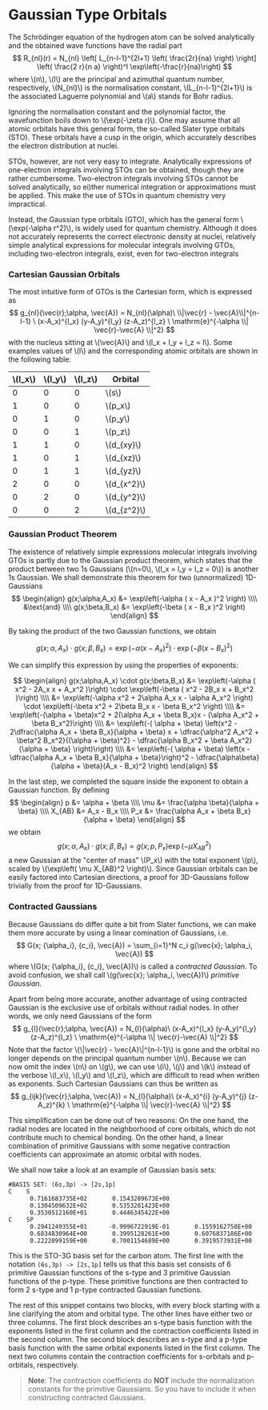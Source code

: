 # Gaussian Type Orbitals

The Schrödinger equation of the hydrogen atom can be solved analytically 
and the obtained wave functions have the radial part
$$
R_{nl}(r) = N_{nl} \left[ L_{n-l-1}^{2l+1} \left( \frac{2r}{na} \right) \right] \left( \frac{2 r}{n a} \right)^l \exp\left(-\frac{r}{na}\right)
$$
where \\(n\\), \\(l\\) are the principal and azimuthal quantum number, 
respectively, \\(N_{nl}\\) is the normalisation constant, 
\\(L_{n-l-1}^{2l+1}\\) is the associated Laguerre polynomial and 
\\(a\\) stands for Bohr radius. 

Ignoring the normalisation constant and the polynomial factor, 
the wavefunction boils down to \\(\exp(-\zeta r)\\). One may assume 
that all atomic orbitals have this general form, the so-called 
Slater type orbitals (STO). These orbitals have a cusp in the origin, 
which accurately describes the electron distribution at nuclei. 

STOs, however, are not very easy to integrate. Analytically expressions 
of one-electron integrals involving STOs can be obtained, though they 
are rather cumbersome. Two-electron integrals involving STOs cannot be 
solved analytically, so ei)ther numerical integration or approximations 
must be applied. This make the use of STOs in quantum chemistry very 
impractical. 

Instead, the Gaussian type orbitals (GTO), which has the general form 
\\(\exp(-\alpha r^2)\\), is widely used for quantum chemistry. Although 
it does not accurately represents the correct electronic density at nuclei, 
relatively simple analytical expressions for molecular integrals involving 
GTOs, including two-electron integrals, exist, even for two-electron integrals

### Cartesian Gaussian Orbitals
The most intuitive form of GTOs is the Cartesian form, which is expressed as
$$
g_{nl}(\vec{r};\alpha, \vec{A}) = 
  N_{nl}(\alpha)\ \\|\vec{r} - \vec{A}\\|^{n-l-1}
  \ (x-A_x)^{l_x} (y-A_y)^{l_y} (z-A_z)^{l_z} 
  \ \mathrm{e}^{-\alpha \\| \vec{r}-\vec{A} \\|^2}
$$
with the nucleus sitting at \\(\vec{A}\\) and \\(l_x + l_y + l_z = l\\). 
Some examples values of \\(l\\) and the corresponding atomic orbitals are 
shown in the following table:

| \\(l_x\\) | \\(l_y\\) | \\(l_z\\) | Orbital |
| --- | --- | --- | ------- |
| 0   | 0   | 0   | \\(s\\)       |
| 1   | 0   | 0   | \\(p_x\\)   |
| 0   | 1   | 0   | \\(p_y\\)   |
| 0   | 0   | 1   | \\(p_z\\)   |
| 1   | 1   | 0   | \\(d_{xy}\\) |
| 1   | 0   | 1   | \\(d_{xz}\\) |
| 0   | 1   | 1   | \\(d_{yz}\\) |
| 2   | 0   | 0   | \\(d_{x^2}\\) |
| 0   | 2   | 0   | \\(d_{y^2}\\) |
| 0   | 0   | 2   | \\(d_{z^2}\\) |


### Gaussian Product Theorem
The existence of relatively simple expressions molecular integrals 
involving GTOs is partly due to the Gaussian product theorem, 
which states that the product between two 1s Gaussians 
(\\(n=0\\), \\(l_x = l_y = l_z = 0\\)) is another 1s Gaussian. 
We shall demonstrate this theorem for two (unnormalized) 1D-Gaussians
$$
\begin{align}
  g(x;\alpha,A_x) &= \exp\left(-\alpha ( x - A_x )^2 \right) \\\\
  &\text{and} \\\\
  g(x;\beta,B_x) &= \exp\left(-\beta ( x - B_x )^2 \right)
\end{align}
$$

By taking the product of the two Gaussian functions, we obtain

$$
g(x;\alpha,A_x) \cdot g(x;\beta,B_x) = \exp\left(-\alpha ( x - A_x )^2\right) \cdot \exp\left(-\beta ( x - B_x )^2\right)
$$

We can simplify this expression by using the properties of exponents:

$$
\begin{align}
g(x;\alpha,A_x) \cdot g(x;\beta,B_x) 
&= \exp\left(-\alpha ( x^2 - 2A_x x + A_x^2 )\right) 
  \cdot \exp\left(-\beta ( x^2 - 2B_x x + B_x^2 )\right) \\\\
&= \exp\left(-\alpha x^2 + 2\alpha A_x x - \alpha A_x^2 \right)
  \cdot \exp\left(-\beta x^2 + 2\beta B_x x - \beta B_x^2 \right) \\\\
&= \exp\left(-(\alpha + \beta)x^2 + 2(\alpha A_x + \beta B_x)x - (\alpha A_x^2 + \beta B_x^2)\right) \\\\
&= \exp\left(-( \alpha + \beta) \left(x^2 - 2\dfrac{\alpha A_x + \beta B_x}{\alpha + \beta} x + \dfrac{\alpha^2 A_x^2 + \beta^2 B_x^2}{(\alpha + \beta)^2} - \dfrac{\alpha B_x^2 + \beta A_x^2}{\alpha + \beta} \right)\right) \\\\
&= \exp\left(-( \alpha + \beta) \left(x - \dfrac{\alpha A_x + \beta B_x}{\alpha + \beta}\right)^2 - \dfrac{\alpha\beta}{\alpha + \beta}(A_x - B_x)^2 \right)
\end{align}
$$

In the last step, we completed the square inside the exponent to obtain 
a Gaussian function. By defining
$$
\begin{align}
  p &= \alpha + \beta \\\\
  \mu &= \frac{\alpha \beta}{\alpha + \beta} \\\\
  X_{AB} &= A_x - B_x \\\\
  P_x &= \frac{\alpha A_x + \beta B_x}{\alpha + \beta}
\end{align}
$$
we obtain
$$
g(x;\alpha,A_x) \cdot g(x;\beta,B_x) = g(x;p,P_x) \exp\left( -\mu X_{AB}^2 \right)
$$
a new Gaussian at the "center of mass" \\(P_x\\) with the total exponent 
\\(p\\), scaled by \\(\exp\left( \mu X_{AB}^2 \right)\\). Since Gaussian 
orbitals can be easily factored into Cartesian directions, a proof for 
3D-Gaussians follow trivially from the proof for 1D-Gaussians.

### Contracted Gaussians
Because Gaussians do differ quite a bit from Slater functions, we can make 
them more accurate by using a linear comination of Gaussians, i.e.
$$
G(x; {\alpha_i}, {c_i}, \vec{A}) = \sum_{i=1}^N c_i g(\vec{x}; \alpha_i, \vec{A})
$$
where \\(G(x; {\alpha_i}, {c_i}, \vec{A})\\) is called a _contracted Gaussian_. 
To avoid confusion, we shall call \\(g(\vec{x}; \alpha_i, \vec{A})\\) 
_primitive Gaussian_.

Apart from being more accurate, another advantage of using contracted Gaussian 
is the exclusive use of orbitals without radial nodes. In other words, we only 
need Gaussians of the form
$$
g_{l}(\vec{r};\alpha, \vec{A}) = 
  N_{l}(\alpha)\ (x-A_x)^{l_x} (y-A_y)^{l_y} (z-A_z)^{l_z} 
  \ \mathrm{e}^{-\alpha \\| \vec{r}-\vec{A} \\|^2}
$$
Note that the factor \\(\\|\vec{r} - \vec{A}\\|^{n-l-1}\\) is gone and the 
orbital no longer depends on the principal quantum number \\(n\\). Because 
we can now omit the index \\(n\\) on \\(g\\), we can use \\(i\\), \\(j\\) 
and \\(k\\) instead of the verbose \\(l_x\\), \\(l_y\\) and \\(l_z\\), which 
are difficult to read when written as exponents. Such Cartesian Gaussians 
can thus be written as
$$
g_{ijk}(\vec{r};\alpha, \vec{A}) = 
  N_{l}(\alpha)\ (x-A_x)^{i} (y-A_y)^{j} (z-A_z)^{k} 
  \ \mathrm{e}^{-\alpha \\| \vec{r}-\vec{A} \\|^2}
$$

This simplification can be done out of two reasons: On the one hand, 
the radial nodes are located in the neighborhood of core orbitals, which 
do not contribute much to chemical bonding. On the other hand, a linear 
combination of primitive Gaussians with some negative contraction coefficients 
can approximate an atomic orbital with nodes.

We shall now take a look at an example of Gaussian basis sets:
```
#BASIS SET: (6s,3p) -> [2s,1p]
C    S
      0.7161683735E+02       0.1543289673E+00
      0.1304509632E+02       0.5353281423E+00
      0.3530512160E+01       0.4446345422E+00
C    SP
      0.2941249355E+01      -0.9996722919E-01       0.1559162750E+00
      0.6834830964E+00       0.3995128261E+00       0.6076837186E+00
      0.2222899159E+00       0.7001154689E+00       0.3919573931E+00
```
This is the STO-3G basis set for the carbon atom. The first line with the 
notation `(6s,3p) -> [2s,1p]` tells us that this basis set consists of 
6 primitive Gaussian functions of the s-type and 3 primitive Gaussian 
functions of the p-type. These primitive functions are then contracted 
to form 2 s-type and 1 p-type contracted Gaussian functions.

The rest of this snippet contains two blocks, with every block starting with 
a line clarifying the atom and orbital type. The other lines have either two 
or three columns. The first block describes an s-type basis function with the 
exponents listed in the first column and the contraction coefficients listed 
in the second column. The second block describes an s-type and a p-type basis 
function with the same orbital exponents listed in the first column. The next 
two columns contain the contraction coefficients for s-orbitals and 
p-orbitals, respectively. 

> **Note**: The contraction coefficients do **NOT** include the normalization 
> constants for the primitive Gaussians. So you have to include it when 
> constructing contracted Gaussians.
